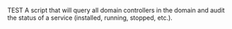TEST
A script that will query all domain controllers in the domain and audit the status of a service (installed, running, stopped, etc.).
